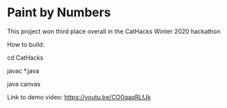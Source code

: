 # Paint by Numbers
This project won third place overall in the CatHacks Winter 2020 hackathon

How to build:


cd CatHacks

javac *.java

java canvas

Link to demo video:
https://youtu.be/CO0qaqRLfJk
